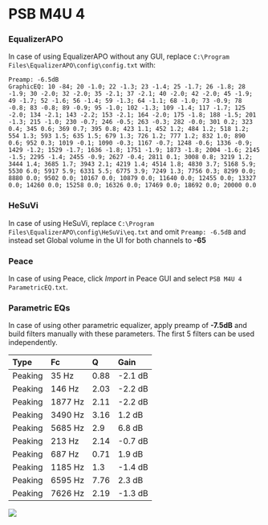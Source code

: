# PSB M4U 4

### EqualizerAPO
In case of using EqualizerAPO without any GUI, replace `C:\Program Files\EqualizerAPO\config\config.txt`
with:
```
Preamp: -6.5dB
GraphicEQ: 10 -84; 20 -1.0; 22 -1.3; 23 -1.4; 25 -1.7; 26 -1.8; 28 -1.9; 30 -2.0; 32 -2.0; 35 -2.1; 37 -2.1; 40 -2.0; 42 -2.0; 45 -1.9; 49 -1.7; 52 -1.6; 56 -1.4; 59 -1.3; 64 -1.1; 68 -1.0; 73 -0.9; 78 -0.8; 83 -0.8; 89 -0.9; 95 -1.0; 102 -1.3; 109 -1.4; 117 -1.7; 125 -2.0; 134 -2.1; 143 -2.2; 153 -2.1; 164 -2.0; 175 -1.8; 188 -1.5; 201 -1.3; 215 -1.0; 230 -0.7; 246 -0.5; 263 -0.3; 282 -0.0; 301 0.2; 323 0.4; 345 0.6; 369 0.7; 395 0.8; 423 1.1; 452 1.2; 484 1.2; 518 1.2; 554 1.3; 593 1.5; 635 1.5; 679 1.3; 726 1.2; 777 1.2; 832 1.0; 890 0.6; 952 0.3; 1019 -0.1; 1090 -0.3; 1167 -0.7; 1248 -0.6; 1336 -0.9; 1429 -1.2; 1529 -1.7; 1636 -1.8; 1751 -1.9; 1873 -1.8; 2004 -1.6; 2145 -1.5; 2295 -1.4; 2455 -0.9; 2627 -0.4; 2811 0.1; 3008 0.8; 3219 1.2; 3444 1.4; 3685 1.7; 3943 2.1; 4219 1.4; 4514 1.8; 4830 3.7; 5168 5.9; 5530 6.0; 5917 5.9; 6331 5.5; 6775 3.9; 7249 1.3; 7756 0.3; 8299 0.0; 8880 0.0; 9502 0.0; 10167 0.0; 10879 0.0; 11640 0.0; 12455 0.0; 13327 0.0; 14260 0.0; 15258 0.0; 16326 0.0; 17469 0.0; 18692 0.0; 20000 0.0
```

### HeSuVi
In case of using HeSuVi, replace `C:\Program Files\EqualizerAPO\config\HeSuVi\eq.txt` and omit `Preamp:
-6.5dB` and instead set Global volume in the UI for both channels to **-65**

### Peace
In case of using Peace, click *Import* in Peace GUI and select `PSB M4U 4 ParametricEQ.txt`.

### Parametric EQs
In case of using other parametric equalizer, apply preamp of **-7.5dB** and build filters manually with
these parameters. The first 5 filters can be used independently.

| Type    | Fc      |    Q | Gain    |
|:--------|:--------|:-----|:--------|
| Peaking | 35 Hz   | 0.88 | -2.1 dB |
| Peaking | 146 Hz  | 2.03 | -2.2 dB |
| Peaking | 1877 Hz | 2.11 | -2.2 dB |
| Peaking | 3490 Hz | 3.16 | 1.2 dB  |
| Peaking | 5685 Hz | 2.9  | 6.8 dB  |
| Peaking | 213 Hz  | 2.14 | -0.7 dB |
| Peaking | 687 Hz  | 0.71 | 1.9 dB  |
| Peaking | 1185 Hz | 1.3  | -1.4 dB |
| Peaking | 6595 Hz | 7.76 | 2.3 dB  |
| Peaking | 7626 Hz | 2.19 | -1.3 dB |

![](https://raw.githubusercontent.com/jaakkopasanen/AutoEq/master/results/innerfidelity/sbaf-serious/PSB%20M4U%204/PSB%20M4U%204.png)